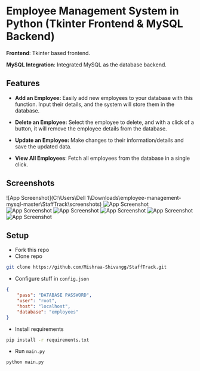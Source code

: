 
# Employee Management System in Python (Tkinter Frontend & MySQL Backend)

**Frontend**: Tkinter based frontend.

**MySQL Integration**: Integrated MySQL as the database backend.

## Features

- **Add an Employee:** Easily add new employees to your database with this function. Input their details, and the system will store them in the database.

- **Delete an Employee:** Select the employee to delete, and with a click of a button, it will remove the employee details from the database.

- **Update an Employee:** Make changes to their information/details and save the updated data.

- **View All Employees**: Fetch all employees from the database in a single click.

## Screenshots

![App Screenshot](C:\Users\Dell 1\Downloads\employee-management-mysql-master\StaffTrack\screenshots)
![App Screenshot](https://github.com/Mishraa-Shivangg/StaffTrack/blob/master/screenshots/add_an_employee.png)
![App Screenshot](https://github.com/Mishraa-Shivangg/StaffTrack/blob/master/screenshots/delete_an_employee.png)
![App Screenshot](https://github.com/Mishraa-Shivangg/StaffTrack/blob/master/screenshots/delete_an_employee_2.png)
![App Screenshot](https://github.com/Mishraa-Shivangg/StaffTrack/blob/master/screenshots/update_an_employee.png)
![App Screenshot](https://github.com/Mishraa-Shivangg/StaffTrack/blob/master/screenshots/update_an_employee_2.png)
![App Screenshot](https://github.com/Mishraa-Shivangg/StaffTrack/blob/master/screenshots/view_all_employee.png)

## Setup
- Fork this repo
- Clone repo
```sh
git clone https://github.com/Mishraa-Shivangg/StaffTrack.git
```
- Configure stuff in ``config.json``
```json
{
    "pass": "DATABASE PASSWORD",
    "user": "root",
    "host": "localhost",
    "database": "employees"
}
```
- Install requirements
```sh
pip install -r requirements.txt
```
- Run ``main.py``
```sh
python main.py
```
